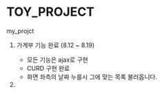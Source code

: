 # TOY_PROJECT
my_projct

1. 가계부 기능 완료 (8.12 ~ 8.19)
    - 모든 기능은 ajax로 구현
    - CURD 구현 완료 
    - 화면 좌측의 날짜 누를시 그에 맞는 목록 불러옵니다.

2.
